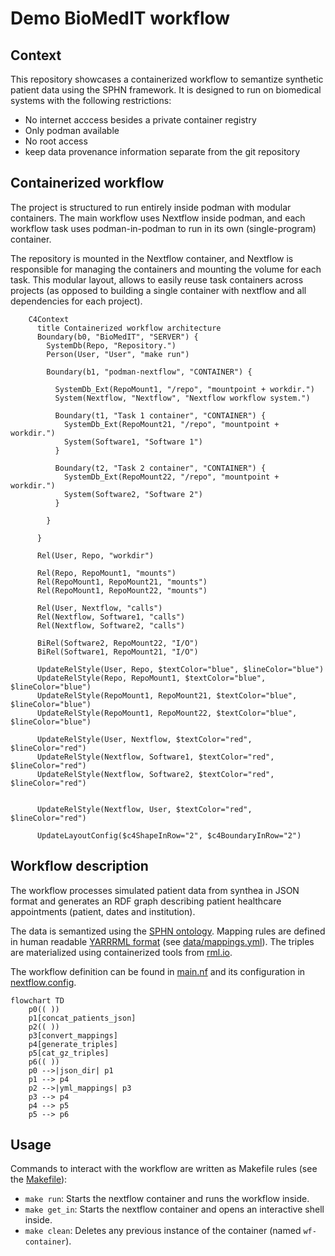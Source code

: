 # Demo BioMedIT workflow

## Context

This repository showcases a containerized workflow to semantize synthetic patient data using the SPHN framework.
It is designed to run on biomedical systems with the following restrictions:

* No internet acccess besides a private container registry
* Only podman available
* No root access
* keep data provenance information separate from the git repository

## Containerized workflow

The project is structured to run entirely inside podman with modular containers.
The main workflow uses Nextflow inside podman, and each workflow task uses podman-in-podman to run in its own (single-program) container.

The repository is mounted in the Nextflow container, and Nextflow is responsible for managing the containers and mounting the volume for each task. This modular layout, allows to easily reuse task containers across projects (as opposed to building a single container with nextflow and all dependencies for each project).


```mermaid
    C4Context
      title Containerized workflow architecture
      Boundary(b0, "BioMedIT", "SERVER") {
        SystemDb(Repo, "Repository.")
        Person(User, "User", "make run")

        Boundary(b1, "podman-nextflow", "CONTAINER") {

          SystemDb_Ext(RepoMount1, "/repo", "mountpoint + workdir.")
          System(Nextflow, "Nextflow", "Nextflow workflow system.")

          Boundary(t1, "Task 1 container", "CONTAINER") {
            SystemDb_Ext(RepoMount21, "/repo", "mountpoint + workdir.")
            System(Software1, "Software 1")
          }

          Boundary(t2, "Task 2 container", "CONTAINER") {
            SystemDb_Ext(RepoMount22, "/repo", "mountpoint + workdir.")
            System(Software2, "Software 2")
          }

        }

      }

      Rel(User, Repo, "workdir")

      Rel(Repo, RepoMount1, "mounts")
      Rel(RepoMount1, RepoMount21, "mounts")
      Rel(RepoMount1, RepoMount22, "mounts")

      Rel(User, Nextflow, "calls")
      Rel(Nextflow, Software1, "calls")
      Rel(Nextflow, Software2, "calls")

      BiRel(Software2, RepoMount22, "I/O")
      BiRel(Software1, RepoMount21, "I/O")

      UpdateRelStyle(User, Repo, $textColor="blue", $lineColor="blue")
      UpdateRelStyle(Repo, RepoMount1, $textColor="blue", $lineColor="blue")
      UpdateRelStyle(RepoMount1, RepoMount21, $textColor="blue", $lineColor="blue")
      UpdateRelStyle(RepoMount1, RepoMount22, $textColor="blue", $lineColor="blue")

      UpdateRelStyle(User, Nextflow, $textColor="red", $lineColor="red")
      UpdateRelStyle(Nextflow, Software1, $textColor="red", $lineColor="red")
      UpdateRelStyle(Nextflow, Software2, $textColor="red", $lineColor="red")


      UpdateRelStyle(Nextflow, User, $textColor="red", $lineColor="red")

      UpdateLayoutConfig($c4ShapeInRow="2", $c4BoundaryInRow="2")

```

## Workflow description

The workflow processes simulated patient data from synthea in JSON format and generates an RDF graph describing patient healthcare appointments (patient, dates and institution).

The data is semantized using the [SPHN ontology](https://www.biomedit.ch/rdf/sphn-ontology). Mapping rules are defined in human readable [YARRRML format](https://rml.io/yarrrml/) (see [data/mappings.yml](data/mappings.yml)). The triples are materialized using containerized tools from [rml.io](https://rml.io).

The workflow definition can be found in [main.nf](main.nf) and its configuration in [nextflow.config](nextflow.config).

```mermaid
flowchart TD
    p0(( ))
    p1[concat_patients_json]
    p2(( ))
    p3[convert_mappings]
    p4[generate_triples]
    p5[cat_gz_triples]
    p6(( ))
    p0 -->|json_dir| p1
    p1 --> p4
    p2 -->|yml_mappings| p3
    p3 --> p4
    p4 --> p5
    p5 --> p6
```

## Usage

Commands to interact with the workflow are written as Makefile rules (see the [Makefile](Makefile)):
* `make run`: Starts the nextflow container and runs the workflow inside.
* `make get_in`: Starts the nextflow container and opens an interactive shell inside.
* `make clean`: Deletes any previous instance of the container (named `wf-container`).
